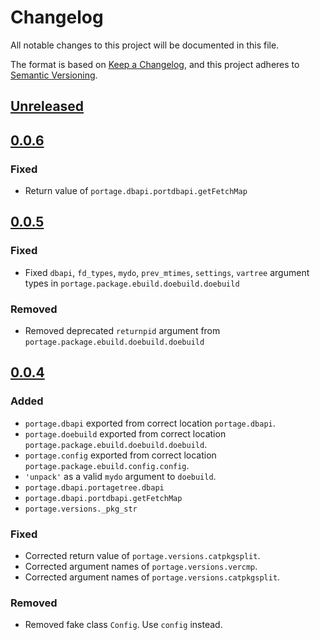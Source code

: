 <!-- markdownlint-configure-file {"MD024": { "siblings_only": true } } -->

# Changelog

All notable changes to this project will be documented in this file.

The format is based on [Keep a Changelog](https://keepachangelog.com/en/1.0.0/), and this project
adheres to [Semantic Versioning](https://semver.org/spec/v2.0.0.html).

## [Unreleased]

## [0.0.6]

### Fixed

- Return value of `portage.dbapi.portdbapi.getFetchMap`

## [0.0.5]

### Fixed

- Fixed `dbapi`, `fd_types`, `mydo`, `prev_mtimes`, `settings`, `vartree` argument types in
  `portage.package.ebuild.doebuild.doebuild`

### Removed

- Removed deprecated `returnpid` argument from `portage.package.ebuild.doebuild.doebuild`

## [0.0.4]

### Added

- `portage.dbapi` exported from correct location `portage.dbapi`.
- `portage.doebuild` exported from correct location `portage.package.ebuild.doebuild.doebuild`.
- `portage.config` exported from correct location `portage.package.ebuild.config.config`.
- `'unpack'` as a valid `mydo` argument to `doebuild`.
- `portage.dbapi.portagetree.dbapi`
- `portage.dbapi.portdbapi.getFetchMap`
- `portage.versions._pkg_str`

### Fixed

- Corrected return value of `portage.versions.catpkgsplit`.
- Corrected argument names of `portage.versions.vercmp`.
- Corrected argument names of `portage.versions.catpkgsplit`.

### Removed

- Removed fake class `Config`. Use `config` instead.

[unreleased]: https://github.com/Tatsh/portage-stubs/compare/v0.0.6...HEAD
[0.0.6]: https://github.com/Tatsh/portage-stubs/compare/v0.0.5...v0.0.6
[0.0.5]: https://github.com/Tatsh/portage-stubs/compare/v0.0.4...v0.0.5
[0.0.4]: https://github.com/Tatsh/portage-stubs/compare/v0.0.3...v0.0.4
